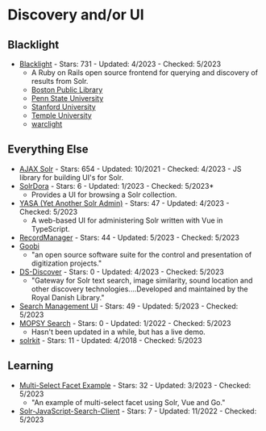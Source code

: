 # Discovery and/or UI

## Blacklight
- [Blacklight](https://projectblacklight.org/) - Stars: 731 - Updated: 4/2023 - Checked: 5/2023
    - A Ruby on Rails open source frontend for querying and discovery of results from Solr.
    - [Boston Public Library](https://github.com/boston-library/commonwealth-vlr-engine)
    - [Penn State University](https://github.com/psu-libraries/psulib_blacklight)
    - [Stanford University](https://github.com/sul-dlss/exhibits)
    - [Temple University](https://github.com/tulibraries/funcake-solr)
    - [warclight](https://github.com/archivesunleashed/warclight)

## Everything Else
- [AJAX Solr](https://github.com/evolvingweb/ajax-solr) - Stars: 654 - Updated: 10/2021 - Checked: 4/2023 - JS library for building UI's for Solr.
- [SolrDora](https://github.com/hectorcorrea/solrdora) - Stars: 6 - Updated: 1/2023 - Checked: 5/2023*
    - Provides a UI for browsing a Solr collection.
- [YASA (Yet Another Solr Admin)](https://github.com/yasa-org/yasa) - Stars: 47 - Updated: 4/2023 - Checked: 5/2023
    - A web-based UI for administering Solr written with Vue in TypeScript.
- [RecordManager](https://github.com/NatLibFi/RecordManager) - Stars: 44 - Updated: 5/2023 - Checked: 5/2023
- [Goobi](https://goobi.io/)
    - "an open source software suite for the control and presentation of digitization projects."
- [DS-Discover](https://github.com/kb-dk/ds-discover) - Stars: 0 - Updated: 4/2023 - Checked: 5/2023
    - "Gateway for Solr text search, image similarity, sound location and other discovery technologies....Developed and maintained by the Royal Danish Library."
- [Search Management UI](https://github.com/querqy/smui) - Stars: 49 - Updated: 5/2023 - Checked: 5/2023
- [MOPSY Search](https://github.com/Der-Henning/mopsy-react) - Stars: 0 - Updated: 1/2022 - Checked: 5/2023
    - Hasn't been updated in a while, but has a live demo.
- [solrkit](https://github.com/garysieling/solrkit) - Stars: 11 - Updated: 4/2018 - Checked: 5/2023

## Learning
- [Multi-Select Facet Example](https://github.com/stevenferrer/multi-select-facet) - Stars: 32 - Updated: 3/2023 - Checked: 5/2023
    - "An example of multi-select facet using Solr, Vue and Go."
- [Solr-JavaScript-Search-Client](https://github.com/BLE-LTER/Solr-JavaScript-Search-Client) - Stars: 7 - Updated: 11/2022 - Checked: 5/2023